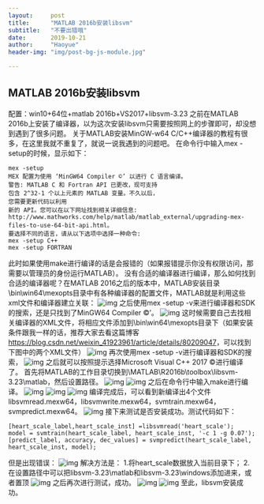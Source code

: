 ```yaml
---
layout:     post
title:      "MATLAB 2016b安装libsvm"
subtitle:   "不要出错哦"
date:       2019-10-21
author:     "Haoyue"
header-img: "img/post-bg-js-module.jpg"

---
```


## MATLAB 2016b安装libsvm

配置：win10+64位+matlab 2016b+VS2017+libsvm-3.23
之前在MATLAB 2016b上安装了编译器，以为这次安装libsvm只需要按照网上的步骤即可，却没想到遇到了很多问题。
关于MATLAB安装MinGW-w64 C/C++编译器的教程有很多，在这里我就不重复了，就说一说我遇到的问题吧。
在命令行中输入mex -setup的时候，显示如下：

```
mex -setup
MEX 配置为使用 ‘MinGW64 Compiler ©’ 以进行 C 语言编译。
警告: MATLAB C 和 Fortran API 已更改，现可支持
包含 2^32-1 个以上元素的 MATLAB 变量。不久以后，
您需要更新代码以利用
新的 API。您可以在以下网址找到相关详细信息:
http://www.mathworks.com/help/matlab/matlab_external/upgrading-mex-files-to-use-64-bit-api.html。
要选择不同的语言，请从以下选项中选择一种命令:
mex -setup C++
mex -setup FORTRAN
```
此时如果使用make进行编译的话是会报错的（如果报错提示你没有权限访问，那需要以管理员的身份运行MATLAB）。
没有合适的编译器进行编译，那么如何找到合适的编译器呢？在MATLAB 2016之后的版本中，MATLAB安装目录\bin\win64\mexopts目录中有各种编译器的配置文件，MATLAB就是利用这些xml文件和编译器建立关联：
![img](https://github.com/sunshinemingo/sunshinemingo.github.io/raw/master/img/image_md/image_02.png)
之后使用mex -setup -v来进行编译器和SDK的搜索，还是只找到了MinGW64 Compiler ©’。
![img](https://github.com/sunshinemingo/sunshinemingo.github.io/raw/master/img/image_md/image_03.png)
这时候需要自己去找相关编译器的XML文件，将相应文件添加到\bin\win64\mexopts目录下（如果安装条件跟我一样的话，推荐大家去看这篇博客<https://blog.csdn.net/weixin_41923961/article/details/80209047>，可以找到下图中的两个XML文件）
![img](https://github.com/sunshinemingo/sunshinemingo.github.io/raw/master/img/image_md/image_04.png)
再次使用mex -setup -v进行编译器和SDK的搜索，
![img](https://github.com/sunshinemingo/sunshinemingo.github.io/raw/master/img/image_md/image_05.png)
之后就可以按照提示选择Microsoft Visual C++ 2017 ©进行编译了。
首先将MATLAB的工作目录切换到\MATLAB\R2016b\toolbox\libsvm-3.23\matlab，然后设置路径。
![img](https://github.com/sunshinemingo/sunshinemingo.github.io/raw/master/img/image_md/image_06.png)
![img](https://github.com/sunshinemingo/sunshinemingo.github.io/raw/master/img/image_md/image_07.png)
之后在命令行中输入make进行编译。
![img](https://github.com/sunshinemingo/sunshinemingo.github.io/raw/master/img/image_md/image_08.png)
![img](https://github.com/sunshinemingo/sunshinemingo.github.io/raw/master/img/image_md/image_09.png)
![img](https://github.com/sunshinemingo/sunshinemingo.github.io/raw/master/img/image_md/image_10.png)
编译完成后，可以看到新编译出4个文件libsvmread.mexw64，libsvmwrite.mexw64，svmtrain.mexw64，svmpredict.mexw64。
![img](https://github.com/sunshinemingo/sunshinemingo.github.io/raw/master/img/image_md/image_11.png)
接下来测试是否安装成功。测试代码如下：
```
[heart_scale_label,heart_scale_inst] =libsvmread('heart_scale');
model = svmtrain(heart_scale_label, heart_scale_inst, '-c 1 -g 0.07');
[predict_label, accuracy, dec_values] = svmpredict(heart_scale_label, heart_scale_inst, model);
```
但是出现错误：
![img](https://github.com/sunshinemingo/sunshinemingo.github.io/raw/master/img/image_md/image_12.png)
解决方法是：
1.将heart_scale数据放入当前目录下；
2.在设置路径中可以把libsvm-3.23\matlab和libsvm-3.23\windows添加进来，或者置顶
![img](https://github.com/sunshinemingo/sunshinemingo.github.io/raw/master/img/image_md/image_13.png)
之后再次进行测试，成功。
![img](https://github.com/sunshinemingo/sunshinemingo.github.io/raw/master/img/image_md/image_14.png)
![img](https://github.com/sunshinemingo/sunshinemingo.github.io/raw/master/img/image_md/image_15.png)
至此，libsvm安装成功。